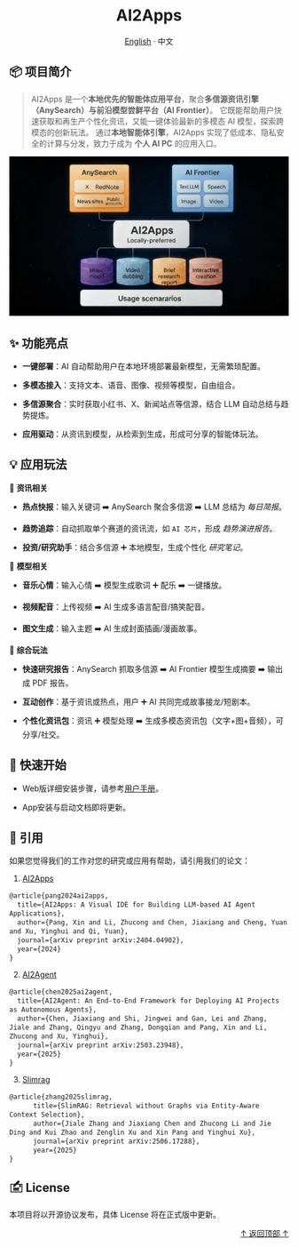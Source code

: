 <div align="center">

  <a name="readme-top"></a>

  <h1>AI2Apps</h1>

  [English](./README.md) · 中文

</div>

## 📦 项目简介

> AI2Apps 是一个**本地优先的智能体应用平台**，聚合**多信源资讯引擎（AnySearch）**与**前沿模型尝鲜平台（AI Frontier）**。
> 它既能帮助用户快速获取和再生产个性化资讯，又能一键体验最新的多模态 AI 模型，探索跨模态的创新玩法。
> 通过**本地智能体引擎**，AI2Apps 实现了低成本、隐私安全的计算与分发，致力于成为 **个人 AI PC** 的应用入口。

<div align="center">
  <img src="AI2Apps-intro.png">
</div>

## ✨ 功能亮点

- **一键部署**：AI 自动帮助用户在本地环境部署最新模型，无需繁琐配置。

- **多模态接入**：支持文本、语音、图像、视频等模型，自由组合。

- **多信源聚合**：实时获取小红书、X、新闻站点等信源，结合 LLM 自动总结与趋势提炼。

- **应用驱动**：从资讯到模型，从检索到生成，形成可分享的智能体玩法。

## 💡 应用玩法

🔎 **资讯相关**

- **热点快报**：输入关键词 ➡️ AnySearch 聚合多信源 ➡️ LLM 总结为 *每日简报*。

- **趋势追踪**：自动抓取单个赛道的资讯流，如 `AI 芯片`，形成 *趋势演进报告*。

- **投资/研究助手**：结合多信源 ➕ 本地模型，生成个性化 *研究笔记*。

🎨 **模型相关**

- **音乐心情**：输入心情 ➡️ 模型生成歌词 ➕ 配乐 ➡️ 一键播放。

- **视频配音**：上传视频 ➡️ AI 生成多语言配音/搞笑配音。

- **图文生成**：输入主题 ➡️ AI 生成封面插画/漫画故事。

🧩 **综合玩法**

- **快速研究报告**：AnySearch 抓取多信源 ➡️ AI Frontier 模型生成摘要 ➡️ 输出成 PDF 报告。

- **互动创作**：基于资讯或热点，用户 ➕ AI 共同完成故事接龙/短剧本。

- **个性化资讯包**：资讯 ➕ 模型处理 ➡️ 生成多模态资讯包（文字+图+音频），可分享/社交。

## 🚀 快速开始

- Web版详细安装步骤，请参考[用户手册](https://github.com/continue-ai-company/AI2Apps-user-manual/blob/main/README-zh_CN.md)。

- App安装与启动文档即将更新。

## 📝 引用

如果您觉得我们的工作对您的研究或应用有帮助，请引用我们的论文： 

1. [AI2Apps](https://arxiv.org/abs/2404.04902?context=cs.SE)
```
@article{pang2024ai2apps,
  title={AI2Apps: A Visual IDE for Building LLM-based AI Agent Applications},
  author={Pang, Xin and Li, Zhucong and Chen, Jiaxiang and Cheng, Yuan and Xu, Yinghui and Qi, Yuan},
  journal={arXiv preprint arXiv:2404.04902},
  year={2024}
}
```

2. [AI2Agent](https://arxiv.org/abs/2503.23948)
```
@article{chen2025ai2agent,
  title={AI2Agent: An End-to-End Framework for Deploying AI Projects as Autonomous Agents},
  author={Chen, Jiaxiang and Shi, Jingwei and Gan, Lei and Zhang, Jiale and Zhang, Qingyu and Zhang, Dongqian and Pang, Xin and Li, Zhucong and Xu, Yinghui},
  journal={arXiv preprint arXiv:2503.23948},
  year={2025}
}
```

3. [Slimrag](https://arxiv.org/abs/2506.17288)
```
@article{zhang2025slimrag,
      title={SlimRAG: Retrieval without Graphs via Entity-Aware Context Selection}, 
      author={Jiale Zhang and Jiaxiang Chen and Zhucong Li and Jie Ding and Kui Zhao and Zenglin Xu and Xin Pang and Yinghui Xu},
      journal={arXiv preprint arXiv:2506.17288},
      year={2025}
}
```

## 🖆 License

本项目将以开源协议发布，具体 License 将在正式版中更新。

<p align="right" >
  <a href="#readme-top">
    ↑ 返回顶部 ↑
  </a>
</p>


















